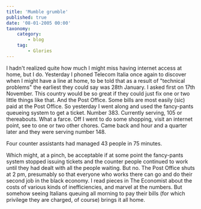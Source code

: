 ```yaml
---
title: 'Mumble grumble'
published: true
date: '08-01-2005 00:00'
taxonomy:
    category:
        - blog
    tag:
        - Glories
---
```


I hadn't realized quite how much I might miss having internet access at home, but I do. Yesterday I phoned Telecom Italia once again to discover when I might have a line at home, to be told that as a result of "technical problems" the earliest they could say was 28th January. I asked first on 17th November. This country would be so great if they could just fix one or two little things like that. And the Post Office. Some bills are most easily (sic) paid at the Post Office. So yesterday I went along and used the fancy-pants queueing system to get a ticket. Number 383. Currently serving, 105 or thereabouts. What a farce. Off I went to do some shopping, visit an internet point, see to one or two other chores. Came back and hour and a quarter later and they were serving number 148.

Four counter assistants had managed 43 people in  75 minutes. 

Which might, at a pinch, be acceptable if at some point the fancy-pants system stopped issuing tickets and the counter people continued to work until they had dealt with all the people waiting. But no. The Post Office shuts at 2 pm, presumably so that everyone who works there can go and do their second job in the black economy. I read pieces in The Economist about the costs of various kinds of inefficiencies, and marvel at the numbers. But somehow seeing Italians queuing all morning to pay their bills (for which privilege they are charged, of course) brings it all home.
